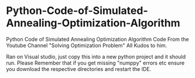 # Python-Code-of-Simulated-Annealing-Optimization-Algorithm
Python Code of Simulated Annealing Optimization Algorithm Code From the Youtube Channel  "Solving Optimization Problem"  All Kudos to him.

Ran on Visual studio, just copy this into a new python project and it should run. 
Please Remember that if you get missing "numppy" errors etc ensure you download the respective directories and restart the IDE.
